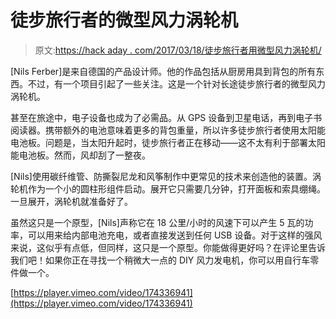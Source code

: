 # 徒步旅行者的微型风力涡轮机

> 原文:[https://hack aday . com/2017/03/18/徒步旅行者用微型风力涡轮机/](https://hackaday.com/2017/03/18/micro-wind-turbine-for-hikers/)

[Nils Ferber]是来自德国的产品设计师。他的作品包括从厨房用具到背包的所有东西。不过，有一个项目引起了一些关注。这是一个针对长途徒步旅行者的微型风力涡轮机。

甚至在旅途中，电子设备也成为了必需品。从 GPS 设备到卫星电话，再到电子书阅读器。携带额外的电池意味着更多的背包重量，所以许多徒步旅行者使用太阳能电池板。问题是，当太阳升起时，徒步旅行者正在移动——这不太有利于部署太阳能电池板。然而，风却刮了一整夜。

[Nils]使用碳纤维管、防撕裂尼龙和风筝制作中更常见的技术来创造他的装置。涡轮机作为一个小的圆柱形组件启动。展开它只需要几分钟，打开面板和索具绷绳。一旦展开，涡轮机就准备好了。

虽然这只是一个原型，[Nils]声称它在 18 公里/小时的风速下可以产生 5 瓦的功率，可以用来给内部电池充电，或者直接发送到任何 USB 设备。对于这样的强风来说，这似乎有点低，但同样，这只是一个原型。你能做得更好吗？在评论里告诉我们吧！如果你正在寻找一个稍微大一点的 DIY 风力发电机，你可以用自行车零件做一个。

[https://player.vimeo.com/video/174336941](https://player.vimeo.com/video/174336941)